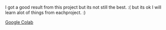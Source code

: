 I got a good result from this project but its not still the best. :( but its ok I will learn alot of things from eachproject. :)

[Google Colab](https://drive.google.com/file/d/1tLesSdJE5hM68zz_ITHwaLKSDgjYZ6Ul/view?usp=sharing)
